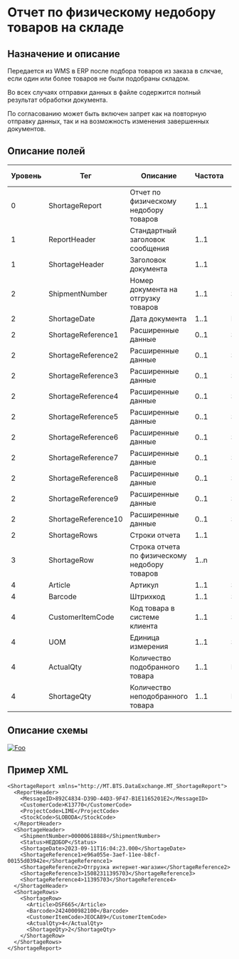 # Отчет по физическому недобору товаров на складе

## Назначение и описание
Передается из WMS в ERP после подбора товаров из заказа в слкчае, если один или более товаров не были подобраны складом.

Во всех случаях отправки данных в файле содержится полный результат обработки документа.

По согласованию может быть включен запрет как на повторную отправку данных, так и на возможность изменения завершенных документов.

## Описание полей

Уровень | Тег | Описание | Частота | Тип данных | Размер поля | Комментарий
--------|-----|----------|---------|------------|-------------|------------
0       | ShortageReport   	  | Отчет по физическому недобору товаров   | 1..1    |            |             |                          
1       | ReportHeader     	  | Стандартный заголовок сообщения         | 1..1    |            |             | Общая структура сообщения
1       | ShortageHeader   	  | Заголовок документа 					| 1..1    |            |             |                          
2       | ShipmentNumber   	  | Номер документа на отгрузку товаров     | 1..1    | String     | 50          |                          
2       | ShortageDate     	  | Дата документа							| 1..1    | DateTime   |             |
2       | ShortageReference1  | Расширенные данные        	     		| 0..1    | String     | 80          |
2       | ShortageReference2  | Расширенные данные        	     		| 0..1    | String     | 80          |
2       | ShortageReference3  | Расширенные данные        	     		| 0..1    | String     | 80          |
2       | ShortageReference4  | Расширенные данные        	     		| 0..1    | String     | 80          |
2       | ShortageReference5  | Расширенные данные        	     		| 0..1    | String     | 80          |
2       | ShortageReference6  | Расширенные данные        	     		| 0..1    | String     | 80          |
2       | ShortageReference7  | Расширенные данные        	     		| 0..1    | String     | 80          |
2       | ShortageReference8  | Расширенные данные        	     		| 0..1    | String     | 80          |
2       | ShortageReference9  | Расширенные данные        	     		| 0..1    | String     | 80          |
2       | ShortageReference10 | Расширенные данные        	     		| 0..1    | String     | 80          |
2       | ShortageRows     	  | Строки отчета                           | 1..1    |            |             |                          
3       | ShortageRow      	  | Строка отчета по физическому недобору товаров | 1..n    |            |             |                          
4       | Article          	  | Артикул                                 | 1..1    | String     | 100         |                          
4       | Barcode          	  | Штрихкод                                | 1..1    | String     | 100         |                          
4       | CustomerItemCode	  | Код товара в системе клиента			| 1..1    | String     | 100         |                          
4       | UOM              	  | Единица измерения                       | 1..1    | String     | 10          |                          
4       | ActualQty           | Количество подобранного товара          | 1..1    | Decimal    |             |
4       | ShortageQty         | Количество неподобранного товара		| 1..1    | Decimal    |             |

## Описание схемы
<a href="https://github.com/MajorTerminal/MTXML/blob/master/XSD/MT_ShortageReport.xsd" rel="XSD">![Foo](https://user-images.githubusercontent.com/22858622/134012526-73d1b128-a2cd-4d14-8a13-10f81a57c04f.png)</a>

## Пример XML
```
<ShortageReport xmlns="http://MT.BTS.DataExchange.MT_ShortageReport">
  <ReportHeader>
    <MessageID>892C4834-D39D-44D3-9F47-B1E1165201E2</MessageID>
    <CustomerCode>К13770</CustomerCode>
    <ProjectCode>LIME</ProjectCode>
    <StockCode>SLOBODA</StockCode>
  </ReportHeader>
  <ShortageHeader>
    <ShipmentNumber>00000618888</ShipmentNumber>
    <Status>НЕДОБОР</Status>
    <ShortageDate>2023-09-11T16:04:23.000</ShortageDate>
    <ShortageReference1>e96a055e-3aef-11ee-b8cf-00155d03942e</ShortageReference1>
    <ShortageReference2>Отгрузка интернет-магазин</ShortageReference2>
    <ShortageReference3>15082311395703</ShortageReference3>
    <ShortageReference4>11395703</ShortageReference4>
  </ShortageHeader>
  <ShortageRows>
    <ShortageRow>
      <Article>DSF665</Article>
      <Barcode>2424000982100</Barcode>
      <CustomerItemCode>JEOCA89</CustomerItemCode>
      <ActualQty>4</ActualQty>
      <ShortageQty>2</ShortageQty>
    </ShortageRow>
  </ShortageRows>
</ShortageReport>
```
